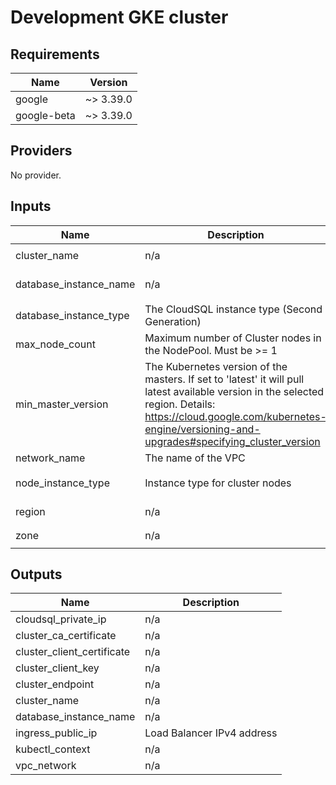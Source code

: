 # Development GKE cluster

## Requirements

| Name | Version |
|------|---------|
| google | ~> 3.39.0 |
| google-beta | ~> 3.39.0 |

## Providers

No provider.

## Inputs

| Name | Description | Type | Default | Required |
|------|-------------|------|---------|:--------:|
| cluster\_name | n/a | `string` | `"shared-gke-dev"` | no |
| database\_instance\_name | n/a | `string` | `"shared-mysql-dev"` | no |
| database\_instance\_type | The CloudSQL instance type (Second Generation) | `string` | `"db-f1-micro"` | no |
| max\_node\_count | Maximum number of Cluster nodes in the NodePool. Must be >= 1 | `number` | `1` | no |
| min\_master\_version | The Kubernetes version of the masters. If set to 'latest' it will pull latest available version in the selected region. Details: https://cloud.google.com/kubernetes-engine/versioning-and-upgrades#specifying_cluster_version | `string` | `"1.16"` | no |
| network\_name | The name of the VPC | `string` | `""` | no |
| node\_instance\_type | Instance type for cluster nodes | `string` | `"n1-standard-1"` | no |
| region | n/a | `string` | `"europe-west1"` | no |
| zone | n/a | `string` | `"europe-west1-b"` | no |

## Outputs

| Name | Description |
|------|-------------|
| cloudsql\_private\_ip | n/a |
| cluster\_ca\_certificate | n/a |
| cluster\_client\_certificate | n/a |
| cluster\_client\_key | n/a |
| cluster\_endpoint | n/a |
| cluster\_name | n/a |
| database\_instance\_name | n/a |
| ingress\_public\_ip | Load Balancer IPv4 address |
| kubectl\_context | n/a |
| vpc\_network | n/a |

